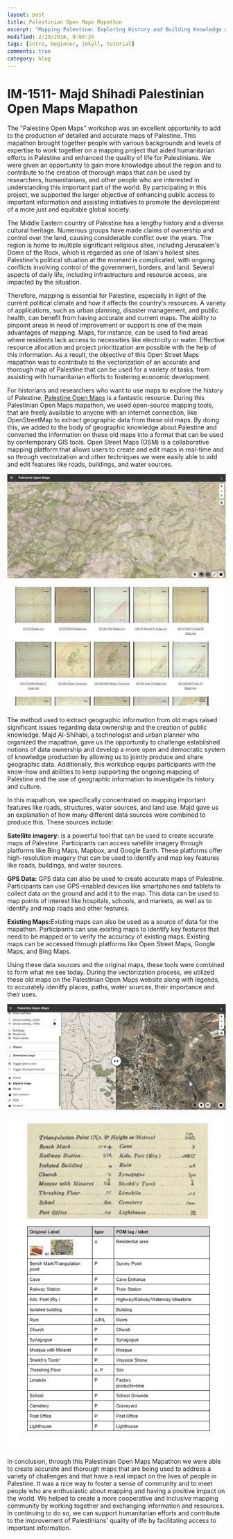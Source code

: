 ```yaml
---
layout: post
title: Palestinian Open Maps Mapathon
excerpt: "Mapping Palestine: Exploring History and Building Knowledge with OpenStreetMap"
modified: 2/29/2016, 9:00:24
tags: [intro, beginner, jekyll, tutorial]
comments: true
category: blog
---
```


# IM-1511- Majd Shihadi Palestinian Open Maps Mapathon 

The "Palestine Open Maps" workshop was an excellent opportunity to add to the production of detailed and accurate maps of Palestine. This mapathon brought together people with various backgrounds and levels of expertise to work together on a mapping project that aided humanitarian efforts in Palestine and enhanced the quality of life for Palestinians. We were given an opportunity to gain more knowledge about the region and to contribute to the creation of thorough maps that can be used by researchers, humanitarians, and other people who are interested in understanding this important part of the world. By participating in this project, we supported the larger objective of enhancing public access to important information and assisting initiatives to promote the development of a more just and equitable global society. 

The Middle Eastern country of Palestine has a lengthy history and a diverse cultural heritage. Numerous groups have made claims of ownership and control over the land, causing considerable conflict over the years. The region is home to multiple significant religious sites, including Jerusalem's Dome of the Rock, which is regarded as one of Islam's holiest sites. Palestine's political situation at the moment is complicated, with ongoing conflicts involving control of the government, borders, and land. Several aspects of daily life, including infrastructure and resource access, are impacted by the situation.

Therefore, mapping is essential for Palestine, especially in light of the current political climate and how it affects the country's resources. A variety of applications, such as urban planning, disaster management, and public health, can benefit from having accurate and current maps. The ability to pinpoint areas in need of improvement or support is one of the main advantages of mapping. Maps, for instance, can be used to find areas where residents lack access to necessities like electricity or water. Effective resource allocation and project prioritization are possible with the help of this information. As a result, the objective of this Open Street Maps mapathon was to contribute to the vectorization of an accurate and thorough map of Palestine that can be used for a variety of tasks, from assisting with humanitarian efforts to fostering economic development.

For historians and researchers who want to use maps to explore the history of Palestine, [Palestine Open Maps](https://palopenmaps.org/en) is a fantastic resource. During this Palestinian Open Maps mapathon, we used open-source mapping tools, that are freely available to anyone with an internet connection, like OpenStreetMap to extract geographic data from these old maps. By doing this, we added to the body of geographic knowledge about Palestine and converted the information on these old maps into a format that can be used by contemporary GIS tools. Open Street Maps (OSM) is a collaborative mapping platform that allows users to create and edit maps in real-time and so through vectorization and other techniques we were easily able to add and edit features like roads, buildings, and water sources. 

![Palestinian Open Maps 3D](/images/palestine.jpg "3D Image of Vectorized Map")

![Original Maps before conversion](/images/originalmap.jpg "Dropboc of original maps before conversion")

The method used to extract geographic information from old maps raised significant issues regarding data ownership and the creation of public knowledge. Majd Al-Shihabi, a technologist and urban planner who organized the mapathon, gave us the opportunity to challenge established notions of data ownership and develop a more open and democratic system of knowledge production by allowing us to jointly produce and share geographic data. Additionally, this workshop equips participants with the know-how and abilities to keep supporting the ongoing mapping of Palestine and the use of geographic information to investigate its history and culture.

In this mapathon, we specifically concentrated on mapping important features like roads, structures, water sources, and land use. Majd gave us an explanation of how many different data sources were combined to produce this. These sources include:

<b>Satellite imagery:</b> is a powerful tool that can be used to create accurate maps of Palestine. Participants can access satellite imagery through platforms like Bing Maps, Mapbox, and Google Earth. These platforms offer high-resolution imagery that can be used to identify and map key features like roads, buildings, and water sources.

<b>GPS Data:</b> GPS data can also be used to create accurate maps of Palestine. Participants can use GPS-enabled devices like smartphones and tablets to collect data on the ground and add it to the map. This data can be used to map points of interest like hospitals, schools, and markets, as well as to identify and map roads and other features.

<b>Existing Maps:</b>Existing maps can also be used as a source of data for the mapathon. Participants can use existing maps to identify key features that need to be mapped or to verify the accuracy of existing maps. Existing maps can be accessed through platforms like Open Street Maps, Google Maps, and Bing Maps.

Using these data sources and the original maps, these tools were combined to form what we see today. During the vectorization process, we utilized these old maps on the Palestinian Open Maps website along with legends, to accurately idenitfy places, paths, water sources, their importance and their uses. 

![Palestinian Open Maps Blank Map](/images/p1.jpg "Non-vectorized Map")

![Palestinian Open Maps Legend](/images/legend.jpg "Legend and Key used to name aspects of graph")


In conclusion, through this Palestinian Open Maps Mapathon we were able to create accurate and thorough maps that are being used to address a variety of challenges and that have a real impact on the lives of people in Palestine. It was a nice way to foster a sense of community and to meet people who are enthusiastic about mapping and having a positive impact on the world. We helped to create a more cooperative and inclusive mapping community by working together and exchanging information and resources. In continuing to do so, we can support humanitarian efforts and contribute to the improvement of Palestinians' quality of life by facilitating access to important information.
